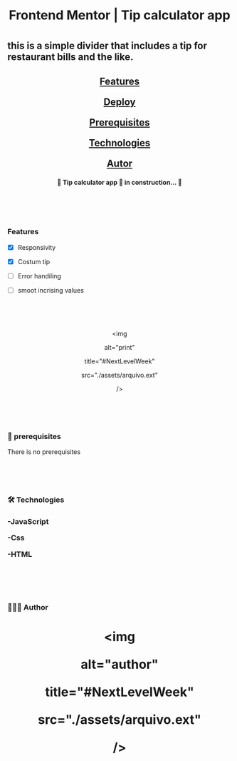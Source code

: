<h1 align="center"> Frontend Mentor | Tip calculator app<h1>

<h2 aligh="center">this is a simple divider that includes a tip for restaurant bills and the like.<h2>

  

<span align="center">

<a  href="#features">Features</a>

<a  href="#deploy">Deploy</a>

<a  href="#prerequisites">Prerequisites</a>

<a  href="#technologies">Technologies</a>

<a  href="#author">Autor</a>

</span>

  

<h4 id='status'  align="center">

🚧 Tip calculator app 🚀 in construction... 🚧


</h4>

<br>
<br>
<br>

<h3 id='features'>Features</h3>

- [x] Responsivity

- [x] Costum tip

- [ ] Error handiling

- [ ] smoot incrising values



<br><br><br>



<div id="deploy"  align="center">

<img

alt="print"

title="#NextLevelWeek"

src="./assets/arquivo.ext"

/>

<br><br><br>

</div>

<h3 id="prerequisites" > 🎲 prerequisites </h3>

There is no prerequisites

  <br><br><br>

<h3 id="technologies">🛠 Technologies<h3>

-JavaScript

-Css

-HTML

  <br><br><br>
<h3 id="author">👨🏻‍💻 Author<h3>

<h1  align="center">

<img

alt="author"

title="#NextLevelWeek"

src="./assets/arquivo.ext"

/>

</h1>
<p></p>
